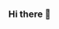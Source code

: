 ### Hi there 👋

<!--
**kiranajith/kiranajith** is a ✨ _special_ ✨ repository because its `README.md` (this file) appears on your GitHub profile.


- 🔭 I’m currently working on Flutter Android Studio Projects
- 🌱 I’m currently learning DS Algo 
- 📫 How to reach me: I have an email 📧paurushbatishfbd@gmail.com. 
- ⚡ Fun fact: Playing dance music can help ward off mosquitoes 🦟

[![Kiran's GitHub stats](https://github-readme-stats-blush-eight.vercel.app/api?username=kiranajith&count_private=true&show_icons=true&theme=merko)](https://github.com/anuraghazra/github-readme-stats)
<br />
### Take a look at my languages
[![Top Langs](https://github-readme-stats-blush-eight.vercel.app/api/top-langs/?username=kiranajith&layout=compact&langs_count=10&count_private=true)](https://github.com/anuraghazra/github-readme-stats)



